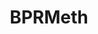 ---
layout: page
title: BPRMeth
description: BPRMeth is a probabilistic method to extract higher order features of methylation profiles, in a way that would make it easier to formally use such profiles in downstream modelling efforts, such as predicting gene expression or clustering genomic regions or cells according to their methylation profiles.
img: assets/img/bprmeth.png
importance: 3
redirect: "https://www.bioconductor.org/packages/release/bioc/html/BPRMeth.html"
category: Software
github: "https://www.github.com/andreaskapou/BPRMeth"
---
